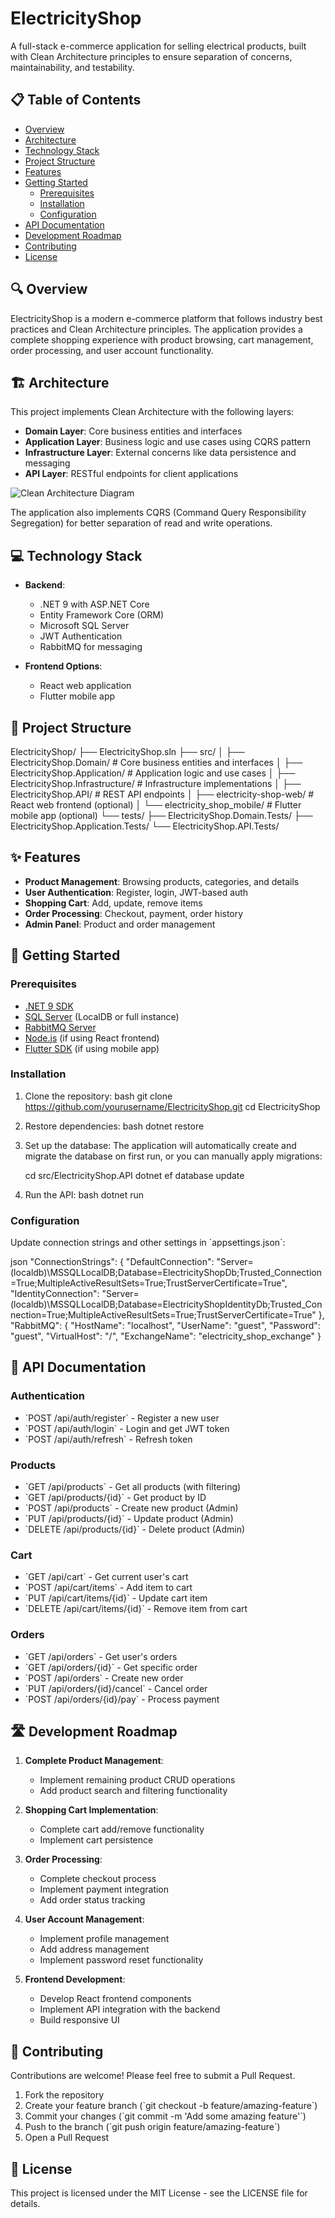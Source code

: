 # ElectricityShop

A full-stack e-commerce application for selling electrical products, built with Clean Architecture principles to ensure separation of concerns, maintainability, and testability.

## 📋 Table of Contents

- [Overview](#overview)
- [Architecture](#architecture)
- [Technology Stack](#technology-stack)
- [Project Structure](#project-structure)
- [Features](#features)
- [Getting Started](#getting-started)
  - [Prerequisites](#prerequisites)
  - [Installation](#installation)
  - [Configuration](#configuration)
- [API Documentation](#api-documentation)
- [Development Roadmap](#development-roadmap)
- [Contributing](#contributing)
- [License](#license)

## 🔍 Overview

ElectricityShop is a modern e-commerce platform that follows industry best practices and Clean Architecture principles. The application provides a complete shopping experience with product browsing, cart management, order processing, and user account functionality.

## 🏗️ Architecture

This project implements Clean Architecture with the following layers:

- **Domain Layer**: Core business entities and interfaces
- **Application Layer**: Business logic and use cases using CQRS pattern
- **Infrastructure Layer**: External concerns like data persistence and messaging
- **API Layer**: RESTful endpoints for client applications

![Clean Architecture Diagram](https://raw.githubusercontent.com/jasontaylordev/CleanArchitecture/main/.github/clean-architecture.png)

The application also implements CQRS (Command Query Responsibility Segregation) for better separation of read and write operations.

## 💻 Technology Stack

- **Backend**:
  - .NET 9 with ASP.NET Core
  - Entity Framework Core (ORM)
  - Microsoft SQL Server
  - JWT Authentication
  - RabbitMQ for messaging

- **Frontend Options**:
  - React web application
  - Flutter mobile app

## 📁 Project Structure

ElectricityShop/
├── ElectricityShop.sln
├── src/
│   ├── ElectricityShop.Domain/          # Core business entities and interfaces
│   ├── ElectricityShop.Application/     # Application logic and use cases
│   ├── ElectricityShop.Infrastructure/  # Infrastructure implementations
│   ├── ElectricityShop.API/             # REST API endpoints
│   ├── electricity-shop-web/            # React web frontend (optional)
│   └── electricity_shop_mobile/         # Flutter mobile app (optional)
└── tests/
    ├── ElectricityShop.Domain.Tests/
    ├── ElectricityShop.Application.Tests/
    └── ElectricityShop.API.Tests/

## ✨ Features

- **Product Management**: Browsing products, categories, and details
- **User Authentication**: Register, login, JWT-based auth
- **Shopping Cart**: Add, update, remove items
- **Order Processing**: Checkout, payment, order history
- **Admin Panel**: Product and order management

## 🚀 Getting Started

### Prerequisites

- [.NET 9 SDK](https://dotnet.microsoft.com/download)
- [SQL Server](https://www.microsoft.com/en-us/sql-server/sql-server-downloads) (LocalDB or full instance)
- [RabbitMQ Server](https://www.rabbitmq.com/download.html)
- [Node.js](https://nodejs.org/) (if using React frontend)
- [Flutter SDK](https://flutter.dev/docs/get-started/install) (if using mobile app)

### Installation

1. Clone the repository:
   bash
   git clone https://github.com/yourusername/ElectricityShop.git
   cd ElectricityShop
   

2. Restore dependencies:
   bash
   dotnet restore
   

3. Set up the database:
   The application will automatically create and migrate the database on first run, or you can manually apply migrations:
   
   cd src/ElectricityShop.API
   dotnet ef database update
   

4. Run the API:
   bash
   dotnet run

### Configuration

Update connection strings and other settings in \`appsettings.json\`:

json
"ConnectionStrings": {
  "DefaultConnection": "Server=(localdb)\\MSSQLLocalDB;Database=ElectricityShopDb;Trusted_Connection=True;MultipleActiveResultSets=True;TrustServerCertificate=True",
  "IdentityConnection": "Server=(localdb)\\MSSQLLocalDB;Database=ElectricityShopIdentityDb;Trusted_Connection=True;MultipleActiveResultSets=True;TrustServerCertificate=True"
},
"RabbitMQ": {
  "HostName": "localhost",
  "UserName": "guest",
  "Password": "guest",
  "VirtualHost": "/",
  "ExchangeName": "electricity_shop_exchange"
}

## 📝 API Documentation

### Authentication
- \`POST /api/auth/register\` - Register a new user
- \`POST /api/auth/login\` - Login and get JWT token
- \`POST /api/auth/refresh\` - Refresh token

### Products
- \`GET /api/products\` - Get all products (with filtering)
- \`GET /api/products/{id}\` - Get product by ID
- \`POST /api/products\` - Create new product (Admin)
- \`PUT /api/products/{id}\` - Update product (Admin)
- \`DELETE /api/products/{id}\` - Delete product (Admin)

### Cart
- \`GET /api/cart\` - Get current user's cart
- \`POST /api/cart/items\` - Add item to cart
- \`PUT /api/cart/items/{id}\` - Update cart item
- \`DELETE /api/cart/items/{id}\` - Remove item from cart

### Orders
- \`GET /api/orders\` - Get user's orders
- \`GET /api/orders/{id}\` - Get specific order
- \`POST /api/orders\` - Create new order
- \`PUT /api/orders/{id}/cancel\` - Cancel order
- \`POST /api/orders/{id}/pay\` - Process payment

## 🛣️ Development Roadmap

1. **Complete Product Management**:
   - Implement remaining product CRUD operations
   - Add product search and filtering functionality

2. **Shopping Cart Implementation**:
   - Complete cart add/remove functionality
   - Implement cart persistence

3. **Order Processing**:
   - Complete checkout process
   - Implement payment integration
   - Add order status tracking

4. **User Account Management**:
   - Implement profile management
   - Add address management
   - Implement password reset functionality

5. **Frontend Development**:
   - Develop React frontend components
   - Implement API integration with the backend
   - Build responsive UI

## 🤝 Contributing

Contributions are welcome! Please feel free to submit a Pull Request.

1. Fork the repository
2. Create your feature branch (\`git checkout -b feature/amazing-feature\`)
3. Commit your changes (\`git commit -m 'Add some amazing feature'\`)
4. Push to the branch (\`git push origin feature/amazing-feature\`)
5. Open a Pull Request

## 📄 License

This project is licensed under the MIT License - see the LICENSE file for details.
